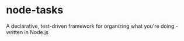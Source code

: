 # node-tasks
A declarative, test-driven framework for organizing what you're doing - written in Node.js
